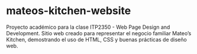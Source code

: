 # mateos-kitchen-website
Proyecto académico para la clase ITP2350 - Web Page Design and Development. Sitio web creado para representar el negocio familiar Mateo’s Kitchen, demostrando el uso de HTML, CSS y buenas prácticas de diseño web.
